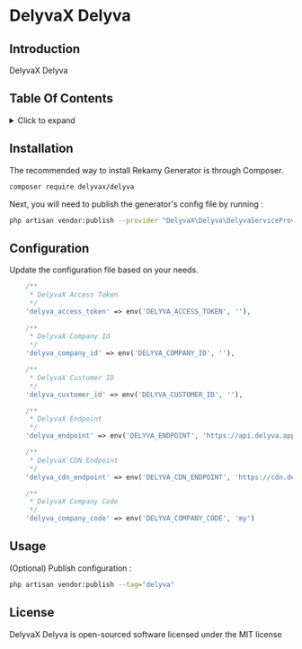 # DelyvaX Delyva

## Introduction

DelyvaX Delyva

## Table Of Contents

<details><summary>Click to expand</summary><p>

- [Introduction](#introduction)
- [Installation](#installation)
- [Configuration](#configuration)
- [Usage](#usage)
- [License](#license)

</p></details>

## Installation

The recommended way to install Rekamy Generator is through Composer.

```bash
composer require delyvax/delyva
```

Next, you will need to publish the generator's config file by running :

```bash
php artisan vendor:publish --provider "DelyvaX\Delyva\DelyvaServiceProvider"
```

## Configuration

Update the configuration file based on your needs.

```php
    /**
     * DelyvaX Access Token
     */
    'delyva_access_token' => env('DELYVA_ACCESS_TOKEN', ''),
    
    /**
     * DelyvaX Company Id
     */
    'delyva_company_id' => env('DELYVA_COMPANY_ID', ''), 

    /**
     * DelyvaX Customer ID
     */
    'delyva_customer_id' => env('DELYVA_CUSTOMER_ID', ''), 

    /**
     * DelyvaX Endpoint
     */
    'delyva_endpoint' => env('DELYVA_ENDPOINT', 'https://api.delyva.app/v1.0/'),

    /**
     * DelyvaX CDN Endpoint
     */
    'delyva_cdn_endpoint' => env('DELYVA_CDN_ENDPOINT', 'https://cdn.delyva.app/'), 

    /**
     * DelyvaX Company Code
     */
    'delyva_company_code' => env('DELYVA_COMPANY_CODE', 'my')
```

## Usage

(Optional) Publish configuration :

```bash
php artisan vendor:publish --tag="delyva"
```

## License

DelyvaX Delyva is open-sourced software licensed under the MIT license
